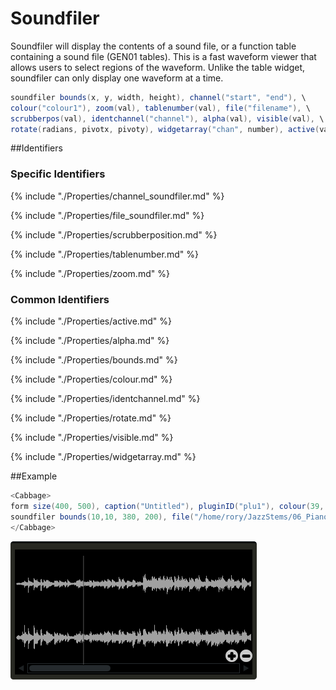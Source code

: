 # Soundfiler

Soundfiler will display the contents of a sound file, or a function table containing a sound file (GEN01 tables). This is a fast waveform viewer that allows users to select regions of the waveform. Unlike the table widget, soundfiler can only display one waveform at a time. 


```csharp
soundfiler bounds(x, y, width, height), channel("start", "end"), \
colour("colour1"), zoom(val), tablenumber(val), file("filename"), \
scrubberpos(val), identchannel("channel"), alpha(val), visible(val), \
rotate(radians, pivotx, pivoty), widgetarray("chan", number), active(val)
```
<!--(End of syntax)/-->

##Identifiers

### Specific Identifiers

{% include "./Properties/channel_soundfiler.md"  %}

{% include "./Properties/file_soundfiler.md" %}

{% include "./Properties/scrubberposition.md" %}

{% include "./Properties/tablenumber.md"  %}

{% include "./Properties/zoom.md" %} 

### Common Identifiers

{% include "./Properties/active.md" %}

{% include "./Properties/alpha.md" %}

{% include "./Properties/bounds.md"  %}

{% include "./Properties/colour.md" %}

{% include "./Properties/identchannel.md" %} 

{% include "./Properties/rotate.md" %}

{% include "./Properties/visible.md"  %}

{% include "./Properties/widgetarray.md" %} 

<!--(End of identifiers)/-->

##Example

```csharp
<Cabbage>
form size(400, 500), caption("Untitled"), pluginID("plu1"), colour(39, 40, 34)
soundfiler bounds(10,10, 380, 200), file("/home/rory/JazzStems/06_Piano.wav")
</Cabbage>
```
![](../images/soundfilerExample.png)